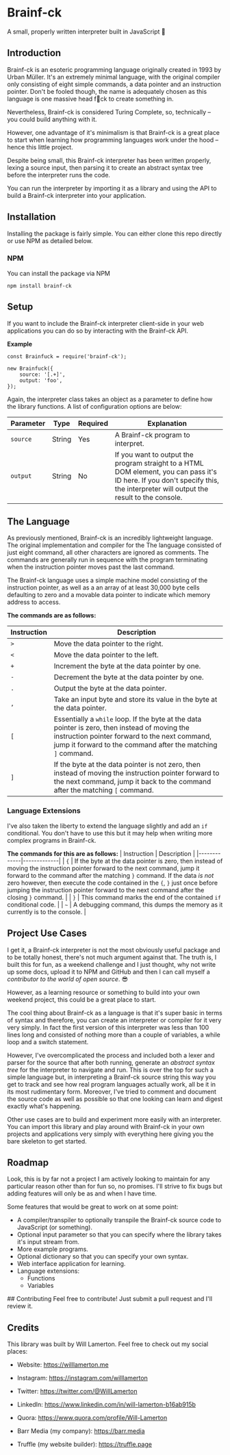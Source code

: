 # Brainf-ck
A small, properly written interpreter built in JavaScript 🤯

## Introduction
Brainf-ck is an esoteric programming language originally created in 1993 by Urban Müller. It's an extremely minimal language, with the original compiler only consisting of eight simple commands, a data pointer and an instruction pointer. Don't be fooled though, the name is adequately chosen as this language is one massive head f🤯ck to create something in.

Nevertheless, Brainf-ck is considered Turing Complete, so, technically – you could build anything with it.

However, one advantage of it's minimalism is that Brainf-ck is a great place to start when learning how programming languages work under the hood – hence this little project.

Despite being small, this Brainf-ck interpreter has been written properly, lexing a source input, then parsing it to create an abstract syntax tree before the interpreter runs the code.

You can run the interpreter by importing it as a library and using the API to build a Brainf-ck interpreter into your application.

## Installation
Installing the package is fairly simple. You can either clone this repo directly or use NPM as detailed below.

### NPM
You can install the package via NPM
```
npm install brainf-ck
```

## Setup
If you want to include the Brainf-ck interpreter client-side in your web applications you can do so by interacting with the Brainf-ck API.

**Example**
```
const Brainfuck = require('brainf-ck');

new Brainfuck({
    source: '[.+]',
    output: 'foo',
});
```

Again, the interpreter class takes an object as a parameter to define how the library functions. A list of configuration options are below:

| Parameter | Type | Required | Explanation                                                      |
|-----------|------------|----------|------------------------------------------------------------------|
| ```source```    | String | Yes    | A Brainf-ck program to interpret. |
| ```output```    | String | No     | If you want to output the program straight to a HTML DOM element, you can pass it's ID here. If you don't specify this, the interpreter will output the result to the console. |


## The Language
As previously mentioned, Brainf-ck is an incredibly lightweight language. The original implementation and compiler for the The language consisted of just eight command, all other characters are ignored as comments. The commands are generally run in sequence with the program terminating when the instruction pointer moves past the last command.

The Brainf-ck language uses a simple machine model consisting of the instruction pointer, as well as a an array of at least 30,000 byte cells defaulting to zero and a movable data pointer to indicate which memory address to access.

**The commands are as follows:**

| Instruction | Description |
|-------------|-------------|
| ```>```     | Move the data pointer to the right. |
| ```<```     | Move the data pointer to the left. |
| ```+```     | Increment the byte at the data pointer by one. |
| ```-```     | Decrement the byte at the data pointer by one. |
| ```.```     | Output the byte at the data pointer. |
| ```,```     | Take an input byte and store its value in the byte at the data pointer. |
| ```[```     | Essentially a ```while``` loop. If the byte at the data pointer is zero, then instead of moving the instruction pointer forward to the next command, jump it forward to the command after the matching ```]``` command. |
| ```]```     | If the byte at the data pointer is not zero, then instead of moving the instruction pointer forward to the next command, jump it back to the command after the matching ```[``` command. |

### Language Extensions
I've also taken the liberty to extend the language slightly and add an ```if``` conditional. You don't have to use this but it may help when writing more complex programs in Brainf-ck.

**The commands for this are as follows:**
| Instruction | Description |
|-------------|-------------|
| ```{```     | If the byte at the data pointer is zero, then instead of moving the instruction pointer forward to the next command, jump it forward to the command after the matching ```}``` command. If the data *is not* zero however, then execute the code contained in the ```{```, ```}``` just once before jumping the instruction pointer forward to the next command after the closing ```}``` command. |
| ```}```     | This command marks the end of the contained ```if``` conditional code. |
| ```~```     | A debugging command, this dumps the memory as it currently is to the console. |

## Project Use Cases
I get it, a Brainf-ck interpreter is not the most obviously useful package and to be totally honest, there's not much argument against that. The truth is, I built this for fun, as a weekend challenge and I just thought, why not write up some docs, upload it to NPM and GitHub and then I can call myself a *contributor to the world of open source*. 😎

However, as a learning resource or something to build into your own weekend project, this could be a great place to start.

The cool thing about Brainf-ck as a language is that it's super basic in terms of syntax and therefore, you can create an interpreter or compiler for it very very simply. In fact the first version of this interpreter was less than 100 lines long and consisted of nothing more than a couple of variables, a while loop and a switch statement.

However, I've overcomplicated the process and included both a lexer and parser for the source that after both running, generate an *abstract syntax tree* for the interpreter to navigate and run. This is over the top for such a simple language but, in interpreting a Brainf-ck source string this way you get to track and see how real program languages actually work, all be it in its most rudimentary form. Moreover, I've tried to comment and document the source code as well as possible so that one looking can learn and digest exactly what's happening.

Other use cases are to build and experiment more easily with an interpreter. You can import this library and play around with Brainf-ck in your own projects and applications very simply with everything here giving you the bare skeleton to get started.

## Roadmap
Look, this is by far not a project I am actively looking to maintain for any particular reason other than for fun so, no promises. I'll strive to fix bugs but adding features will only be as and when I have time.

Some features that would be great to work on at some point:

- A compiler/transpiler to optionally transpile the Brainf-ck source code to JavaScript (or something).
- Optional input parameter so that you can specify where the library takes it's input stream from.
- More example programs.
- Optional dictionary so that you can specify your own syntax.
- Web interface application for learning.
- Language extensions:
    - Functions
    - Variables


## Contributing
Feel free to contribute! Just submit a pull request and I'll review it.

## Credits
This library was built by Will Lamerton. Feel free to check out my social places:

- Website: https://willlamerton.me
- Instagram: https://instagram.com/willlamerton
- Twitter: https://twitter.com/@WillLamerton
- LinkedIn: https://www.linkedin.com/in/will-lamerton-b16ab915b
- Quora: https://www.quora.com/profile/Will-Lamerton

- Barr Media (my company): https://barr.media
- Truffle (my website builder): https://truffle.page
